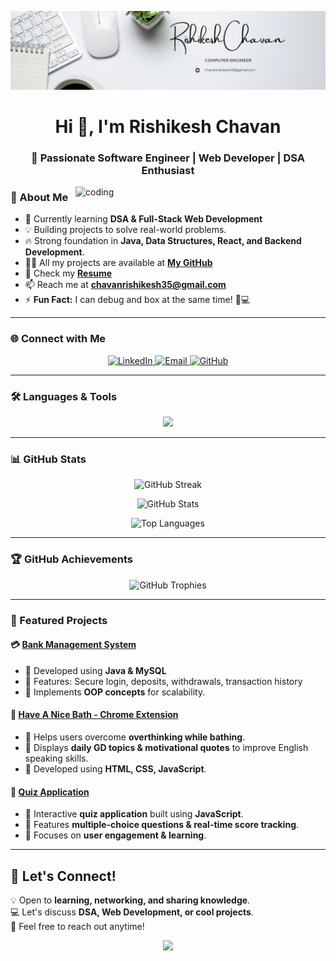 ![banner](https://github.com/githubrishi321/githubrishi321/blob/main/White%20and%20Black%20Simple%20Marketing%20LinkedIn%20Banner.png)

<h1 align="center">Hi 👋, I'm Rishikesh Chavan</h1>
<h3 align="center">🚀 Passionate Software Engineer | Web Developer | DSA Enthusiast</h3>

<img align="right" alt="coding" width="400" src="https://user-images.githubusercontent.com/55389276/140866485-8fb1c876-9a8f-4d6a-98dc-08c4981eaf70.gif">

### 🚀 About Me
- 🌱 Currently learning **DSA & Full-Stack Web Development**
- 💡 Building projects to solve real-world problems.
- 🔥 Strong foundation in **Java, Data Structures, React, and Backend Development**.
- 👨‍💻 All my projects are available at **[My GitHub](https://github.com/githubrishi321)**
- 📄 Check my **[Resume](https://drive.google.com/file/d/1AjYVGShktY5XgS_U57oxv4aART8JPSST/view?usp=sharing)**
- 📫 Reach me at **chavanrishikesh35@gmail.com**
- ⚡ **Fun Fact:** I can debug and box at the same time! 🥊💻

---

### 🌐 Connect with Me  
<p align="center">
  <a href="https://www.linkedin.com/in/rishikesh-c-461178197" target="_blank">
    <img src="https://img.shields.io/badge/LinkedIn-0077B5.svg?style=for-the-badge&logo=linkedin&logoColor=white" alt="LinkedIn"/>
  </a>
  <a href="mailto:chavanrishikesh35@gmail.com">
    <img src="https://img.shields.io/badge/Email-D14836.svg?style=for-the-badge&logo=gmail&logoColor=white" alt="Email"/>
  </a>
  <a href="https://github.com/githubrishi321">
    <img src="https://img.shields.io/badge/GitHub-100000.svg?style=for-the-badge&logo=github&logoColor=white" alt="GitHub"/>
  </a>
</p>

---

### 🛠️ Languages & Tools  
<p align="center">
  <img src="https://skillicons.dev/icons?i=html,css,javascript,java,cpp" />
</p>

---

### 📊 GitHub Stats  
<p align="center">
  <img src="https://github-readme-streak-stats.herokuapp.com/?user=githubrishi321&theme=tokyonight" alt="GitHub Streak" />
</p>
<p align="center">
  <img src="https://github-readme-stats.vercel.app/api?username=githubrishi321&show_icons=true&theme=tokyonight" alt="GitHub Stats" />
</p>
<p align="center">
  <img src="https://github-readme-stats.vercel.app/api/top-langs?username=githubrishi321&show_icons=true&locale=en&layout=compact&theme=tokyonight" alt="Top Languages" />
</p>

---

### 🏆 GitHub Achievements  
<p align="center">
  <img src="https://github-profile-trophy.vercel.app/?username=githubrishi321&theme=darkhub&no-bg=true&no-frame=true" alt="GitHub Trophies" />
</p>

---

### 📌 Featured Projects  

#### 💳 **[Bank Management System](https://github.com/githubrishi321/bank-management)**
- 🔹 Developed using **Java & MySQL**
- 🔹 Features: Secure login, deposits, withdrawals, transaction history
- 🔹 Implements **OOP concepts** for scalability.

#### 🛁 **[Have A Nice Bath - Chrome Extension](https://github.com/githubrishi321/haveanicebath)**
- 🔹 Helps users overcome **overthinking while bathing**.
- 🔹 Displays **daily GD topics & motivational quotes** to improve English speaking skills.
- 🔹 Developed using **HTML, CSS, JavaScript**.

#### 🧠 **[Quiz Application](https://github.com/githubrishi321/quiz-app)**
- 🔹 Interactive **quiz application** built using **JavaScript**.
- 🔹 Features **multiple-choice questions & real-time score tracking**.
- 🔹 Focuses on **user engagement & learning**.

---

## 💬 Let's Connect!  
💡 Open to **learning, networking, and sharing knowledge**.  
💻 Let's discuss **DSA, Web Development, or cool projects**.  
📩 Feel free to reach out anytime!  

<p align="center">
  <img src="https://media.tenor.com/2uyENRmiUt0AAAAC/coding.gif" width="400" />
</p>
